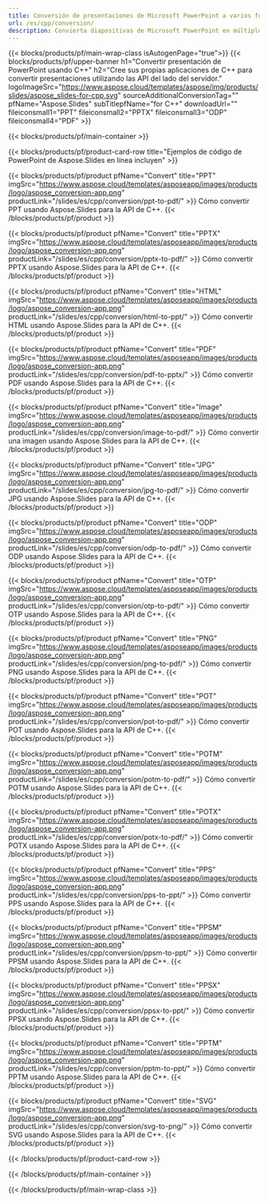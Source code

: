 ```yaml
---
title: Conversión de presentaciones de Microsoft PowerPoint a varios formatos usando C++
url: /es/cpp/conversion/
description: Convierta diapositivas de Microsoft PowerPoint en múltiples archivos, incluidos HTML, PDF y formatos de imagen dentro de aplicaciones basadas en C++.
---
```


{{< blocks/products/pf/main-wrap-class isAutogenPage="true">}}
{{< blocks/products/pf/upper-banner h1="Convertir presentación de PowerPoint usando C++" h2="Cree sus propias aplicaciones de C++ para convertir presentaciones utilizando las API del lado del servidor." logoImageSrc="https://www.aspose.cloud/templates/aspose/img/products/slides/aspose_slides-for-cpp.svg" sourceAdditionalConversionTag="" pfName="Aspose.Slides" subTitlepfName="for C++" downloadUrl="" fileiconsmall1="PPT" fileiconsmall2="PPTX" fileiconsmall3="ODP" fileiconsmall4="PDF" >}}

{{< blocks/products/pf/main-container >}}

{{< blocks/products/pf/product-card-row title="Ejemplos de código de PowerPoint de Aspose.Slides en línea incluyen" >}}

{{< blocks/products/pf/product pfName="Convert" title="PPT" imgSrc="https://www.aspose.cloud/templates/asposeapp/images/products/logo/aspose_conversion-app.png" productLink="/slides/es/cpp/conversion/ppt-to-pdf/" >}}
Cómo convertir PPT usando Aspose.Slides para la API de C++.
{{< /blocks/products/pf/product >}}

{{< blocks/products/pf/product pfName="Convert" title="PPTX" imgSrc="https://www.aspose.cloud/templates/asposeapp/images/products/logo/aspose_conversion-app.png" productLink="/slides/es/cpp/conversion/pptx-to-pdf/" >}}
Cómo convertir PPTX usando Aspose.Slides para la API de C++.
{{< /blocks/products/pf/product >}}

{{< blocks/products/pf/product pfName="Convert" title="HTML" imgSrc="https://www.aspose.cloud/templates/asposeapp/images/products/logo/aspose_conversion-app.png" productLink="/slides/es/cpp/conversion/html-to-ppt/" >}}
Cómo convertir HTML usando Aspose.Slides para la API de C++.
{{< /blocks/products/pf/product >}}

{{< blocks/products/pf/product pfName="Convert" title="PDF" imgSrc="https://www.aspose.cloud/templates/asposeapp/images/products/logo/aspose_conversion-app.png" productLink="/slides/es/cpp/conversion/pdf-to-pptx/" >}}
Cómo convertir PDF usando Aspose.Slides para la API de C++.
{{< /blocks/products/pf/product >}}

{{< blocks/products/pf/product pfName="Convert" title="Image" imgSrc="https://www.aspose.cloud/templates/asposeapp/images/products/logo/aspose_conversion-app.png" productLink="/slides/es/cpp/conversion/image-to-pdf/" >}}
Cómo convertir una imagen usando Aspose.Slides para la API de C++.
{{< /blocks/products/pf/product >}}

{{< blocks/products/pf/product pfName="Convert" title="JPG" imgSrc="https://www.aspose.cloud/templates/asposeapp/images/products/logo/aspose_conversion-app.png" productLink="/slides/es/cpp/conversion/jpg-to-pdf/" >}}
Cómo convertir JPG usando Aspose.Slides para la API de C++.
{{< /blocks/products/pf/product >}}

{{< blocks/products/pf/product pfName="Convert" title="ODP" imgSrc="https://www.aspose.cloud/templates/asposeapp/images/products/logo/aspose_conversion-app.png" productLink="/slides/es/cpp/conversion/odp-to-pdf/" >}}
Cómo convertir ODP usando Aspose.Slides para la API de C++.
{{< /blocks/products/pf/product >}}

{{< blocks/products/pf/product pfName="Convert" title="OTP" imgSrc="https://www.aspose.cloud/templates/asposeapp/images/products/logo/aspose_conversion-app.png" productLink="/slides/es/cpp/conversion/otp-to-pdf/" >}}
Cómo convertir OTP usando Aspose.Slides para la API de C++.
{{< /blocks/products/pf/product >}}

{{< blocks/products/pf/product pfName="Convert" title="PNG" imgSrc="https://www.aspose.cloud/templates/asposeapp/images/products/logo/aspose_conversion-app.png" productLink="/slides/es/cpp/conversion/png-to-pdf/" >}}
Cómo convertir PNG usando Aspose.Slides para la API de C++.
{{< /blocks/products/pf/product >}}

{{< blocks/products/pf/product pfName="Convert" title="POT" imgSrc="https://www.aspose.cloud/templates/asposeapp/images/products/logo/aspose_conversion-app.png" productLink="/slides/es/cpp/conversion/pot-to-pdf/" >}}
Cómo convertir POT usando Aspose.Slides para la API de C++.
{{< /blocks/products/pf/product >}}

{{< blocks/products/pf/product pfName="Convert" title="POTM" imgSrc="https://www.aspose.cloud/templates/asposeapp/images/products/logo/aspose_conversion-app.png" productLink="/slides/es/cpp/conversion/potm-to-pdf/" >}}
Cómo convertir POTM usando Aspose.Slides para la API de C++.
{{< /blocks/products/pf/product >}}

{{< blocks/products/pf/product pfName="Convert" title="POTX" imgSrc="https://www.aspose.cloud/templates/asposeapp/images/products/logo/aspose_conversion-app.png" productLink="/slides/es/cpp/conversion/potx-to-pdf/" >}}
Cómo convertir POTX usando Aspose.Slides para la API de C++.
{{< /blocks/products/pf/product >}}

{{< blocks/products/pf/product pfName="Convert" title="PPS" imgSrc="https://www.aspose.cloud/templates/asposeapp/images/products/logo/aspose_conversion-app.png" productLink="/slides/es/cpp/conversion/pps-to-ppt/" >}}
Cómo convertir PPS usando Aspose.Slides para la API de C++.
{{< /blocks/products/pf/product >}}

{{< blocks/products/pf/product pfName="Convert" title="PPSM" imgSrc="https://www.aspose.cloud/templates/asposeapp/images/products/logo/aspose_conversion-app.png" productLink="/slides/es/cpp/conversion/ppsm-to-ppt/" >}}
Cómo convertir PPSM usando Aspose.Slides para la API de C++.
{{< /blocks/products/pf/product >}}

{{< blocks/products/pf/product pfName="Convert" title="PPSX" imgSrc="https://www.aspose.cloud/templates/asposeapp/images/products/logo/aspose_conversion-app.png" productLink="/slides/es/cpp/conversion/ppsx-to-ppt/" >}}
Cómo convertir PPSX usando Aspose.Slides para la API de C++.
{{< /blocks/products/pf/product >}}

{{< blocks/products/pf/product pfName="Convert" title="PPTM" imgSrc="https://www.aspose.cloud/templates/asposeapp/images/products/logo/aspose_conversion-app.png" productLink="/slides/es/cpp/conversion/pptm-to-ppt/" >}}
Cómo convertir PPTM usando Aspose.Slides para la API de C++.
{{< /blocks/products/pf/product >}}

{{< blocks/products/pf/product pfName="Convert" title="SVG" imgSrc="https://www.aspose.cloud/templates/asposeapp/images/products/logo/aspose_conversion-app.png" productLink="/slides/es/cpp/conversion/svg-to-png/" >}}
Cómo convertir SVG usando Aspose.Slides para la API de C++.
{{< /blocks/products/pf/product >}}

{{< /blocks/products/pf/product-card-row >}}

{{< /blocks/products/pf/main-container >}}
    
{{< /blocks/products/pf/main-wrap-class >}}
